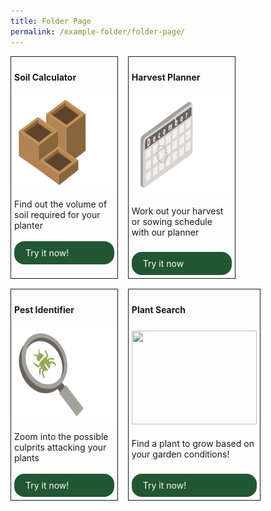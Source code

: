 ```yaml
---
title: Folder Page
permalink: /example-folder/folder-page/
---
```

<style>
	.flexbox {
		display: flex;
		flex-wrap:wrap;
		gap: 1rem;
	}
	
	.item {
		display: flex;
		flex: 0 1 calc(33.3% - 0.5rem)!important;
		flex-direction: column;
		justify-content: space-between;
		border: solid 1px;
		padding:5px;
	}
	
	.button-primary {
    background-color: #215732;
    border: 2px solid #215732;
    padding: 0.5rem 1rem;
  	border-radius: 1rem;
    color: white !important;
	  text-decoration: none !important;
	}
</style>

<div class="flexbox">
  <div class="item">
		<h4>Soil Calculator</h4>
	     <img style="height:150px; width:200px" src="/images/Digital%20Tools/soilcalc1.png"><br>
				Find out the volume of soil required for your planter<br>
			<br>
			<a class="button-primary" href="https://staging.dmhtu0pi4p9u7.amplifyapp.com/digital-tools/soilcalculator/">Try it now!</a><br>
	</div>
  <div class="item">
		<h4>Harvest Planner</h4>
			<img style="height:150px; width:200px" src="/images/Digital%20Tools/calendar1.png"><br>
				Work out your harvest or sowing schedule with our planner<br>
			<br>
			<a class="button-primary" href="https://staging.dmhtu0pi4p9u7.amplifyapp.com/digital-tools/sowing-planner/">Try it now</a>
	</div>
		<div class="item">
			<h4>Pest Identifier</h4>
						<img style="height:150px; width:200px" src="/images/Digital%20Tools/pestidcalc.png"><br>
							Zoom into the possible culprits attacking your plants<br>
						<br>
						<a class="button-primary" href="https://staging.dmhtu0pi4p9u7.amplifyapp.com/digital-tools/pestid/">Try it now!</a>
		</div>
  <div class="item">
		<h4>Plant Search</h4>
				<img style="height:150px; width:200px" src=""><br>
					Find a plant to grow based on your garden conditions!<br>
				<br>
				<a class="button-primary" href="https://staging.dmhtu0pi4p9u7.amplifyapp.com/digital-tools/plant-search/">Try it now!</a>
	</div> 
</div>